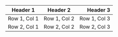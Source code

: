 | Header 1 | Header 2 | Header 3 |
| ---------|:---------:| ---------:|
| Row 1, Col 1 | Row 1, Col 2 | Row 1, Col 3 |
| Row 2, Col 1 | Row 2, Col 2 | Row 2, Col 3 |

